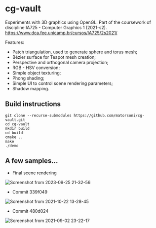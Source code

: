 # cg-vault
Experiments with 3D graphics using OpenGL.
Part of the coursework of discipline IA725 - Computer Graphics 1 (2021-s2).
https://www.dca.fee.unicamp.br/cursos/IA725/2s2021/

Features:
- Patch triangulation, used to generate sphere and torus mesh;
- Bézier surface for Teapot mesh creation;
- Perspective and orthogonal camera projection;
- RGB - HSV conversion;
- Simple object texturing;
- Phong shading;
- Simple UI to control scene rendering parameters;
- Shadow mapping.

## Build instructions

```
git clone --recurse-submodules https://github.com/matorsoni/cg-vault.git
cd cg-vault
mkdir build
cd build
cmake ..
make
./demo
```

## A few samples...

- Final scene rendering

![Screenshot from 2023-09-25 21-32-56](https://github.com/matorsoni/cg-vault/assets/33296520/6c743482-764d-4a02-8a43-a062c1661fc4)


- Commit 339f049

![Screenshot from 2021-10-22 13-28-45](https://user-images.githubusercontent.com/33296520/138490559-30fbf807-5bbd-49a4-b788-945ef2d56bd8.png)

- Commit 480d024

![Screenshot from 2021-09-02 23-22-17](https://user-images.githubusercontent.com/33296520/131940984-716edb90-8d0f-4772-b0e1-7befc3fa82b9.png)
